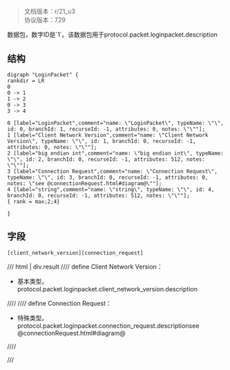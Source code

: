 # <!-- md:samp LoginPacket -->

> 文档版本：r/21_u3<br/>协议版本：729

<!-- md:samp LoginPacket -->数据包，数字ID是`1`。该数据包用于protocol.packet.loginpacket.description

## 结构

```viz
digraph "LoginPacket" {
rankdir = LR
0
0 -> 1
1 -> 2
0 -> 3
3 -> 4

0 [label="LoginPacket",comment="name: \"LoginPacket\", typeName: \"\", id: 0, branchId: 1, recurseId: -1, attributes: 0, notes: \"\""];
1 [label="Client Network Version",comment="name: \"Client Network Version\", typeName: \"\", id: 1, branchId: 0, recurseId: -1, attributes: 0, notes: \"\""];
2 [label="big endian int",comment="name: \"big endian int\", typeName: \"\", id: 2, branchId: 0, recurseId: -1, attributes: 512, notes: \"\""];
3 [label="Connection Request",comment="name: \"Connection Request\", typeName: \"\", id: 3, branchId: 0, recurseId: -1, attributes: 0, notes: \"see @connectionRequest.html#diagram@\""];
4 [label="string",comment="name: \"string\", typeName: \"\", id: 4, branchId: 0, recurseId: -1, attributes: 512, notes: \"\""];
{ rank = max;2;4}

}

```

## 字段

```title='LoginPacket'
[client_network_version][connection_request]
```

/// html | div.result
//// define
Client Network Version：<!-- md:samp big endian int -->

- 基本类型。protocol.packet.loginpacket.client_network_version.description


////
//// define
Connection Request：[<!-- md:samp string -->](../types/string.md)

- 特殊类型。protocol.packet.loginpacket.connection_request.descriptionsee @connectionRequest.html#diagram@


////

///

